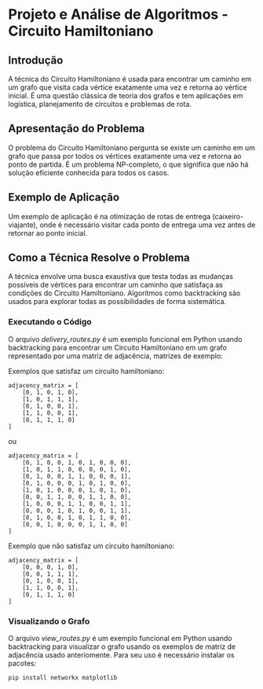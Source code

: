 # Projeto e Análise de Algoritmos - Circuito Hamiltoniano

## Introdução

A técnica do Circuito Hamiltoniano é usada para encontrar um caminho em um grafo que visita cada vértice exatamente uma vez e retorna ao vértice inicial. É uma questão clássica de teoria dos grafos e tem aplicações em logística, planejamento de circuitos e problemas de rota.

## Apresentação do Problema

O problema do Circuito Hamiltoniano pergunta se existe um caminho em um grafo que passa por todos os vértices exatamente uma vez e retorna ao ponto de partida. É um problema NP-completo, o que significa que não há solução eficiente conhecida para todos os casos.

## Exemplo de Aplicação

Um exemplo de aplicação é na otimização de rotas de entrega (caixeiro-viajante), onde é necessário visitar cada ponto de entrega uma vez antes de retornar ao ponto inicial.

## Como a Técnica Resolve o Problema

A técnica envolve uma busca exaustiva que testa todas as mudanças possíveis de vértices para encontrar um caminho que satisfaça as condições do Circuito Hamiltoniano. Algoritmos como backtracking são usados para explorar todas as possibilidades de forma sistemática.

### Executando o Código

O arquivo *delivery_routes.py* é um exemplo funcional em Python usando backtracking para encontrar um Circuito Hamiltoniano em um grafo representado por uma matriz de adjacência, matrizes de exemplo:

Exemplos que satisfaz um circuito hamiltoniano:

```
adjacency_matrix = [
    [0, 1, 0, 1, 0],
    [1, 0, 1, 1, 1],
    [0, 1, 0, 0, 1],
    [1, 1, 0, 0, 1],
    [0, 1, 1, 1, 0]
]
```
ou
```
adjacency_matrix = [
    [0, 1, 0, 0, 1, 0, 1, 0, 0, 0],
    [1, 0, 1, 1, 0, 0, 0, 0, 1, 0],
    [0, 1, 0, 0, 1, 1, 0, 0, 0, 1],
    [0, 1, 0, 0, 0, 1, 0, 1, 0, 0],
    [1, 0, 1, 0, 0, 0, 1, 0, 1, 0],
    [0, 0, 1, 1, 0, 0, 1, 1, 0, 0],
    [1, 0, 0, 0, 1, 1, 0, 0, 1, 1],
    [0, 0, 0, 1, 0, 1, 0, 0, 1, 1],
    [0, 1, 0, 0, 1, 0, 1, 1, 0, 0],
    [0, 0, 1, 0, 0, 0, 1, 1, 0, 0]
]
```

Exemplo que não satisfaz um circuito hamiltoniano:

```
adjacency_matrix = [
    [0, 0, 0, 1, 0],
    [0, 0, 1, 1, 1],
    [0, 1, 0, 0, 1],
    [1, 1, 0, 0, 1],
    [0, 1, 1, 1, 0]
]
```

### Visualizando o Grafo

O arquivo *view_routes.py* é um exemplo funcional em Python usando backtracking para visualizar o grafo usando os exemplos de matriz de adjacência usado anteriomente. Para seu uso é necessário instalar os pacotes:

```
pip install networkx matplotlib
```